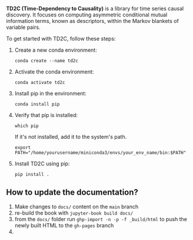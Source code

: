 **TD2C (Time-Dependency to Causality)** is a library for time series causal discovery. It focuses on computing asymmetric conditional mutual information terms, known as descriptors, within the Markov blankets of variable pairs.

To get started with TD2C, follow these steps:

1. Create a new conda environment:
    ```
    conda create --name td2c
    ```

2. Activate the conda environment:
    ```
    conda activate td2c
    ```

3. Install pip in the environment:
    ```
    conda install pip
    ```

4. Verify that pip is installed:
    ```
    which pip
    ```

    If it's not installed, add it to the system's path.
    ```
    export PATH="/home/yourusername/miniconda3/envs/your_env_name/bin:$PATH"
    ```
    

5. Install TD2C using pip:
    ```
    pip install .
    ```


## How to update the documentation? 
1. Make changes to `docs/` content on the `main` branch
2. re-build the book with `jupyter-book build docs/` 
3. from the `docs/` folder run `ghp-import -n -p -f _build/html` to push the newly built HTML to the `gh-pages` branch
4. 